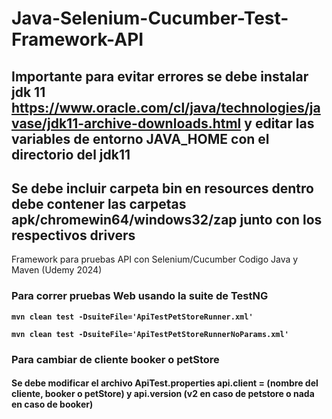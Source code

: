 # Java-Selenium-Cucumber-Test-Framework-API

## Importante para evitar errores se debe instalar jdk 11 https://www.oracle.com/cl/java/technologies/javase/jdk11-archive-downloads.html y editar las variables de entorno JAVA_HOME con el directorio del jdk11

## Se debe incluir carpeta bin en resources dentro debe contener las carpetas apk/chromewin64/windows32/zap junto con los respectivos drivers



Framework para pruebas API con Selenium/Cucumber Codigo Java y Maven (Udemy 2024)

### Para correr pruebas Web usando la suite de TestNG


**`mvn clean test -DsuiteFile='ApiTestPetStoreRunner.xml'`**

**`mvn clean test -DsuiteFile='ApiTestPetStoreRunnerNoParams.xml'`**

### Para cambiar de cliente booker o petStore

#### Se debe modificar el archivo ApiTest.properties api.client = (nombre del cliente, booker o petStore) y api.version (v2 en caso de petstore o nada en caso de booker)




